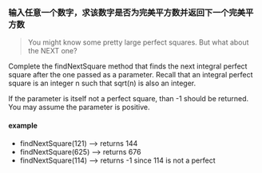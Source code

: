 ### 输入任意一个数字，求该数字是否为完美平方数并返回下一个完美平方数

> You might know some pretty large perfect squares. But what about the NEXT one?

Complete the findNextSquare method that finds the next integral perfect square after the one passed as a parameter. Recall that an integral perfect square is an integer n such that sqrt(n) is also an integer.

If the parameter is itself not a perfect square, than -1 should be returned. You may assume the parameter is positive.

#### example 

- findNextSquare(121) --> returns 144
- findNextSquare(625) --> returns 676
- findNextSquare(114) --> returns -1 since 114 is not a perfect
